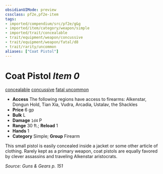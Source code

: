 ```yaml
---
obsidianUIMode: preview
cssclass: pf2e,pf2e-item
tags:
- imported/compendium/src/pf2e/g&g
- imported/item/category/weapon/simple
- imported/trait/concealable
- trait/equipment/weapon/concussive
- trait/equipment/weapon/fatal/d8
- trait/rarity/uncommon
aliases: ["Coat Pistol"]
---
```

# Coat Pistol *Item 0*  
[concealable](concealable-g-g.md)  [concussive](concussive-g-g.md)  [fatal <d8>](fatal.md)  [uncommon](uncommon.md)  

- **Access** The following regions have access to firearms: Alkenstar, Dongun Hold, Tian Xia, Vudra, Arcadia, Ustalav, the Shackles
- **Price** 6 gp
- **Bulk** L
- **Damage** `1d4` P
- **Range** 30 ft.; **Reload** 1
- **Hands** 1
- **Category** Simple; **Group** Firearm 

This small pistol is easily concealed inside a jacket or some other article of clothing. Rarely kept as a primary weapon, coat pistols are equally favored by clever assassins and traveling Alkenstar aristocrats.

*Source: Guns & Gears p. 151*